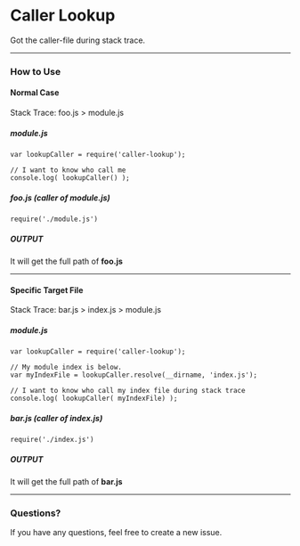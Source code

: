 Caller Lookup
=============
Got the caller-file during stack trace.


---
### How to Use

#### Normal Case

Stack Trace: foo.js > module.js

##### module.js
    var lookupCaller = require('caller-lookup');
    
    // I want to know who call me
    console.log( lookupCaller() ); 
    
    
##### foo.js (caller of module.js)
    require('./module.js')

##### OUTPUT
It will get the full path of **foo.js**

---

#### Specific Target File

Stack Trace: bar.js > index.js > module.js

##### module.js
    var lookupCaller = require('caller-lookup');
    
    // My module index is below.
    var myIndexFile = lookupCaller.resolve(__dirname, 'index.js'); 
    
    // I want to know who call my index file during stack trace
    console.log( lookupCaller( myIndexFile) ); 
    
    
##### bar.js (caller of index.js)
    require('./index.js')

##### OUTPUT    
It will get the full path of **bar.js**


---
### Questions?

If you have any questions, feel free to create a new issue.
